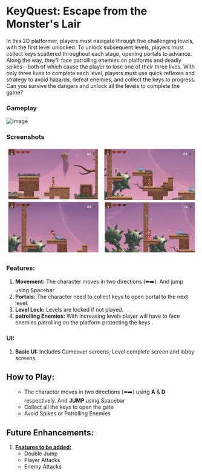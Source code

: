 # KeyQuest: Escape from the Monster's Lair
In this 2D platformer, players must navigate through five challenging levels, with the first level unlocked. To unlock subsequent levels, players must collect keys scattered throughout each stage, opening portals to advance. Along the way, they’ll face patrolling enemies on platforms and deadly spikes—both of which cause the player to lose one of their three lives. With only three lives to complete each level, players must use quick reflexes and strategy to avoid hazards, defeat enemies, and collect the keys to progress. Can you survive the dangers and unlock all the levels to complete the game?

### Gameplay

![Image](https://github.com/Imran1720/KeyQuest-Escape-from-the-Monster-s-Lair/blob/0e8d8eaa86472ad27df723b083d09caf5d15123a/Attachments/Gameplay.gif)
### Screenshots

![Image](https://github.com/Imran1720/KeyQuest-Escape-from-the-Monster-s-Lair/blob/73da2da67da0289f7613bd634ebe79c3ca80e108/Attachments/Screenshots.png)


### Features:
<ol>
<li><b>Movement:</b> The character moves in two directions (⬅️➡️). And jump using Spacebar</li>
<li><b>Portals:</b> The character need to collect keys to open portal to the next level.</li>
<li><b>Level Lock:</b> Levels are locked if not played.</li>
<li><b>patrolling Enemies:</b> With increasing levels player will have to face enemies patrolling on the platform protecting the keys .</li>

</ol>

### UI:
<ol>
<li><b>Basic UI:</b> Includes Gameover screens, Level complete screen and lobby screens.</li>
</ol>

## How to Play:
<ol>
    <ul>
      <li>The character moves in two directions (⬅️➡️) using <b>A</b> & <b>D</b> respectively. And <b>JUMP</b> using Spacebar</li>
         <li> Collect all the keys to open the gate</li></li>
         <li>Avoid Spikes or Patrolling Enemies</li>
    </ul>
</ol>

## Future Enhancements:
<ol>
    <li><b><u>Features to be added:</u></b>
    <ul>
        <li>Double Jump</li>
        <li>Player Attacks</li>
        <li>Enemy Attacks</li>
    </ul></li>
</ol>
